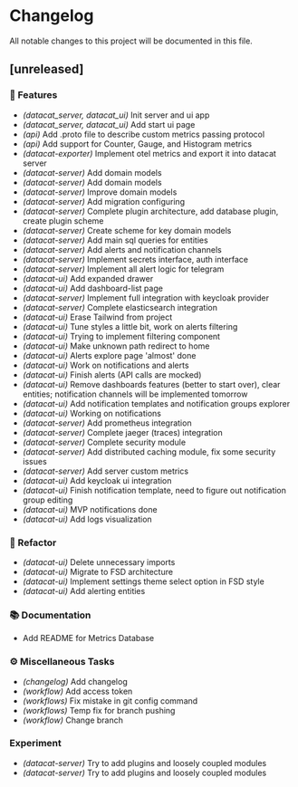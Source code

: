 # Changelog

All notable changes to this project will be documented in this file.

## [unreleased]

### 🚀 Features

- *(datacat_server, datacat_ui)* Init server and ui app
- *(datacat_server, datacat_ui)* Add start ui page
- *(api)* Add .proto file to describe custom metrics passing protocol
- *(api)* Add support for Counter, Gauge, and Histogram metrics
- *(datacat-exporter)* Implement otel metrics and export it into datacat server
- *(datacat-server)* Add domain models
- *(datacat-server)* Add domain models
- *(datacat-server)* Improve domain models
- *(datacat-server)* Add migration configuring
- *(datacat-server)* Complete plugin architecture, add database plugin, create plugin scheme
- *(datacat-server)* Create scheme for key domain models
- *(datacat-server)* Add main sql queries for entities
- *(datacat-server)* Add alerts and notification channels
- *(datacat-server)* Implement secrets interface, auth interface
- *(datacat-server)* Implement all alert logic for telegram
- *(datacat-ui)* Add expanded drawer
- *(datacat-ui)* Add dashboard-list page
- *(datacat-server)* Implement full integration with keycloak provider
- *(datacat-server)* Complete elasticsearch integration
- *(datacat-ui)* Erase Tailwind from project
- *(datacat-ui)* Tune styles a little bit, work on alerts filtering
- *(datacat-ui)* Trying to implement filtering component
- *(datacat-ui)* Make unknown path redirect to home
- *(datacat-ui)* Alerts explore page 'almost' done
- *(datacat-ui)* Work on notifications and alerts
- *(datacat-ui)* Finish alerts (API calls are mocked)
- *(datacat-ui)* Remove dashboards features (better to start over), clear entities; notification channels will be implemented tomorrow
- *(datacat-ui)* Add notification templates and notification groups explorer
- *(datacat-ui)* Working on notifications
- *(datacat-server)* Add prometheus integration
- *(datacat-server)* Complete jaeger (traces) integration
- *(datacat-server)* Complete security module
- *(datacat-server)* Add distributed caching module, fix some security issues
- *(datacat-server)* Add server custom metrics
- *(datacat-ui)* Add keycloak ui integration
- *(datacat-ui)* Finish notification template, need to figure out notification group editing
- *(datacat-ui)* MVP notifications done
- *(datacat-ui)* Add logs visualization

### 🚜 Refactor

- *(datacat-ui)* Delete unnecessary imports
- *(datacat-ui)* Migrate to FSD architecture
- *(datacat-ui)* Implement settings theme select option in FSD style
- *(datacat-ui)* Add alerting entities

### 📚 Documentation

- Add README for Metrics Database

### ⚙️ Miscellaneous Tasks

- *(changelog)* Add changelog
- *(workflow)* Add access token
- *(workflows)* Fix mistake in git config command
- *(workflows)* Temp fix for branch pushing
- *(workflow)* Change branch

### Experiment

- *(datacat-server)* Try to add plugins and loosely coupled modules
- *(datacat-server)* Try to add plugins and loosely coupled modules

<!-- generated by git-cliff -->
